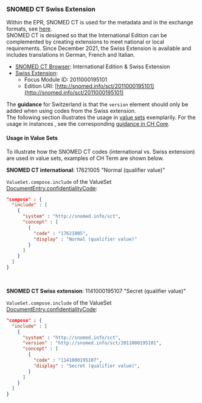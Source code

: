 ### SNOMED CT Swiss Extension
Within the EPR, SNOMED CT is used for the metadata and in the exchange formats, see [here](https://fhir.ch/ig/ch-core/index.html#metadata-annex-3-and-annex-9).   
SNOMED CT is designed so that the International Edition can be complemented by creating extensions to meet national or local requirements. Since December 2021, the Swiss Extension is available and includes translations in German, French and Italian. 

* [SNOMED CT Browser](https://browser.ihtsdotools.org/): International Edition & Swiss Extension
* [Swiss Extension](https://confluence.ihtsdotools.org/display/DOCEXTPG/4.4.2+Edition+URI+Examples): 
   * Focus Module ID: 2011000195101
   * Edition URI: [http://snomed.info/sct/2011000195101](http://snomed.info/sct/2011000195101) 

The **guidance** for Switzerland is that the `version` element should only be added when using codes from the Swiss extension.    
The following section illustrates the usage in [value sets](#usage-in-value-sets) exemplarily. For the usage in instances , see the corresponding [guidance in CH Core](https://fhir.ch/ig/ch-core/guidance.html#usage-in-instances).

#### Usage in Value Sets
To illustrate how the SNOMED CT codes (international vs. Swiss extension) are used in value sets, examples of CH Term are shown below.  

**SNOMED CT international**: 17621005 "Normal (qualifier value)"    

`ValueSet.compose.include` of the ValueSet [DocumentEntry.confidentialityCode](ValueSet-DocumentEntry.confidentialityCode.html):
```json
"compose" : {
  "include" : [
    {
      "system" : "http://snomed.info/sct",
      "concept" : [
        {
          "code" : "17621005",
          "display" : "Normal (qualifier value)"
        }
      ]
    }
  ]
}
```
<p>&nbsp;</p>

**SNOMED CT Swiss extension**: 1141000195107 "Secret (qualifier value)"      

`ValueSet.compose.include` of the ValueSet [DocumentEntry.confidentialityCode](ValueSet-DocumentEntry.confidentialityCode.html):
```json
"compose" : {
  "include" : [
    {
      "system" : "http://snomed.info/sct",
      "version" : "http://snomed.info/sct/2011000195101",
      "concept" : [
        {
          "code" : "1141000195107",
          "display" : "Secret (qualifier value)",
        }
      ]
    }
  ]
}
```
<p>&nbsp;</p>
